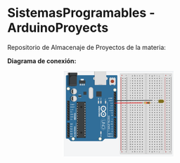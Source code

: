 # SistemasProgramables - ArduinoProyects
 Repositorio de Almacenaje de Proyectos de la materia:

**Diagrama de conexión:**

<p align="center"><img src="1.EncenderUnLed/DiagramaElectrico.PNG" alt="DiagramaElectrico" width="50%" /></p>

